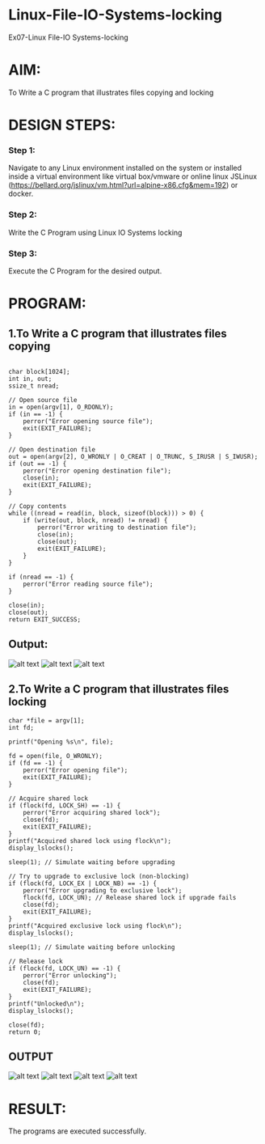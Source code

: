 # Linux-File-IO-Systems-locking
Ex07-Linux File-IO Systems-locking
# AIM:
To Write a C program that illustrates files copying and locking

# DESIGN STEPS:

### Step 1:

Navigate to any Linux environment installed on the system or installed inside a virtual environment like virtual box/vmware or online linux JSLinux (https://bellard.org/jslinux/vm.html?url=alpine-x86.cfg&mem=192) or docker.

### Step 2:

Write the C Program using Linux IO Systems locking

### Step 3:

Execute the C Program for the desired output. 

# PROGRAM:

## 1.To Write a C program that illustrates files copying 

```

char block[1024];
int in, out;
ssize_t nread;

// Open source file
in = open(argv[1], O_RDONLY);
if (in == -1) {
    perror("Error opening source file");
    exit(EXIT_FAILURE);
}

// Open destination file
out = open(argv[2], O_WRONLY | O_CREAT | O_TRUNC, S_IRUSR | S_IWUSR);
if (out == -1) {
    perror("Error opening destination file");
    close(in);
    exit(EXIT_FAILURE);
}

// Copy contents
while ((nread = read(in, block, sizeof(block))) > 0) {
    if (write(out, block, nread) != nread) {
        perror("Error writing to destination file");
        close(in);
        close(out);
        exit(EXIT_FAILURE);
    }
}

if (nread == -1) {
    perror("Error reading source file");
}

close(in);
close(out);
return EXIT_SUCCESS;
```


## Output:

![alt text](71.png)
![alt text](72.png)
![alt text](73.png)
## 2.To Write a C program that illustrates files locking
```
char *file = argv[1];
int fd;

printf("Opening %s\n", file);

fd = open(file, O_WRONLY);
if (fd == -1) {
    perror("Error opening file");
    exit(EXIT_FAILURE);
}

// Acquire shared lock
if (flock(fd, LOCK_SH) == -1) {
    perror("Error acquiring shared lock");
    close(fd);
    exit(EXIT_FAILURE);
}
printf("Acquired shared lock using flock\n");
display_lslocks();

sleep(1); // Simulate waiting before upgrading

// Try to upgrade to exclusive lock (non-blocking)
if (flock(fd, LOCK_EX | LOCK_NB) == -1) {
    perror("Error upgrading to exclusive lock");
    flock(fd, LOCK_UN); // Release shared lock if upgrade fails
    close(fd);
    exit(EXIT_FAILURE);
}
printf("Acquired exclusive lock using flock\n");
display_lslocks();

sleep(1); // Simulate waiting before unlocking

// Release lock
if (flock(fd, LOCK_UN) == -1) {
    perror("Error unlocking");
    close(fd);
    exit(EXIT_FAILURE);
}
printf("Unlocked\n");
display_lslocks();

close(fd);
return 0;
```



## OUTPUT
![alt text](74.png)
![alt text](75.png)
![alt text](76.png)
![alt text](77.png)
# RESULT:
The programs are executed successfully.
